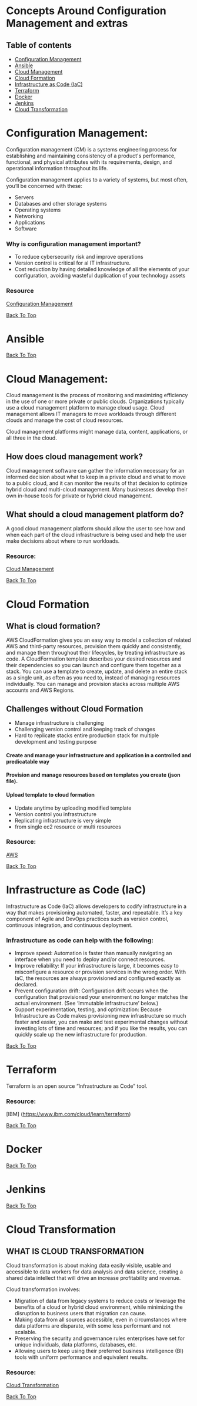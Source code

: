 
# Concepts Around Configuration Management and extras

## Table of contents
* [Configuration Management](#Configuration-Management)
* [Ansible](#Ansible)
* [Cloud Management](#Cloud-Management)
* [Cloud Formation](#Cloud-Formation)
* [Infrastructure as Code (IaC)](#Infrastructure-as-Code-(IaC))
* [Terraform](#Terraform)
* [Docker](#Docker)
* [Jenkins](#Jenkins)
* [Cloud Transformation](#Cloud-Transformation)



# Configuration Management:

Configuration management (CM) is a systems engineering process for establishing and maintaining consistency of a product's performance, functional, and physical attributes with its requirements, design, and operational information throughout its life.

Configuration management applies to a variety of systems, but most often, you’ll be concerned with these:

* Servers
* Databases and other storage systems
* Operating systems
* Networking 
* Applications
* Software

### Why is configuration management important?

* To reduce cybersecurity risk and improve operations
* Version control is critical for al IT infrastructure.
* Cost reduction by having detailed knowledge of all the elements of your configuration, avoiding wasteful duplication of your technology assets

### Resource

[Configuration Management](https://www.upguard.com/blog/5-configuration-management-boss)

[Back To Top](#Table-of-Contents)


# Ansible


[Back To Top](#Table-of-Contents)


# Cloud Management:

Cloud management is the process of monitoring and maximizing efficiency in the use of one or more private or public clouds. Organizations typically use a cloud management platform to manage cloud usage. Cloud management allows IT managers to move workloads through different clouds and manage the cost of cloud resources. 

Cloud management platforms might manage data, content, applications, or all three in the cloud.

## How does cloud management work?   

Cloud management software can gather the information necessary for an informed decision about what to keep in a private cloud and what to move to a public cloud, and it can monitor the results of that decision to optimize hybrid cloud and multi-cloud management. Many businesses develop their own in-house tools for private or hybrid cloud management. 

## What should a cloud management platform do?  

A good cloud management platform should allow the user to see how and when each part of the cloud infrastructure is being used and help the user make decisions about where to run workloads. 


### Resource:
[Cloud Management](https://www.vmware.com/topics/glossary/content/cloud-management)

[Back To Top](#Table-of-Contents)


# Cloud Formation

## What is cloud formation?

AWS CloudFormation gives you an easy way to model a collection of related AWS and third-party resources, provision them quickly and consistently, and manage them throughout their lifecycles, by treating infrastructure as code. A CloudFormation template describes your desired resources and their dependencies so you can launch and configure them together as a stack. You can use a template to create, update, and delete an entire stack as a single unit, as often as you need to, instead of managing resources individually. You can manage and provision stacks across multiple AWS accounts and AWS Regions.

## Challenges without Cloud Formation

* Manage infrastructure is challenging
* Challenging version control and keeping track of changes
* Hard to replicate stacks entire production stack for multiple development and testing purpose



#### Create and manage your infrastructure and application in a controlled and predicatable way
#### Provision and manage resources based on templates you create (json file).
#### Upload template to cloud formation

* Update anytime by uploading modified template
* Version control you infrastructure
* Replicating infrastructure is very simple
* from single ec2 resource or multi resources


### Resource:
[AWS](https://aws.amazon.com/cloudformation/)

[Back To Top](#Table-of-Contents)


# Infrastructure as Code (IaC)
Infrastructure as Code (IaC) allows developers to codify infrastructure in a way that makes provisioning automated, faster, and repeatable. It’s a key component of Agile and DevOps practices such as version control, continuous integration, and continuous deployment.

### Infrastructure as code can help with the following:

* Improve speed: Automation is faster than manually navigating an interface when you need to deploy and/or connect resources.
* Improve reliability: If your infrastructure is large, it becomes easy to misconfigure a resource or provision services in the wrong order. With IaC, the resources are always provisioned and configured exactly as declared.
* Prevent configuration drift: Configuration drift occurs when the configuration that provisioned your environment no longer matches the actual environment. (See ‘Immutable infrastructure’ below.)
* Support experimentation, testing, and optimization: Because Infrastructure as Code makes provisioning new infrastructure so much faster and easier, you can make and test experimental changes without investing lots of time and resources; and if you like the results, you can quickly scale up the new infrastructure for production.

[Back To Top](#Table-of-Contents)



# Terraform

Terraform is an open source “Infrastructure as Code” tool.

### Resource:

[IBM] (https://www.ibm.com/cloud/learn/terraform)

[Back To Top](#Table-of-Contents)



# Docker


[Back To Top](#Table-of-Contents)


# Jenkins



[Back To Top](#Table-of-Contents)


# Cloud Transformation

## WHAT IS CLOUD TRANSFORMATION

Cloud transformation is about making data easily visible, usable and accessible to data workers for data analysis and data science, creating a shared data intellect that will drive an increase profitability and revenue.

Cloud transformation involves:

* Migration of data from legacy systems to reduce costs or leverage the benefits of a cloud or hybrid cloud environment, while minimizing the disruption to business users that migration can cause.
* Making data from all sources accessible, even in circumstances where data platforms are disparate, with some less performant and not scalable.
* Preserving the security and governance rules enterprises have set for unique individuals, data platforms, databases, etc.
* Allowing users to keep using their preferred business intelligence (BI) tools with uniform performance and equivalent results.

### Resource:


[Cloud Transformation](https://www.atscale.com/blog/cloud-transformation-the-next-data-frontier-for-business-intelligence/)

[Back To Top](#Table-of-Contents)
